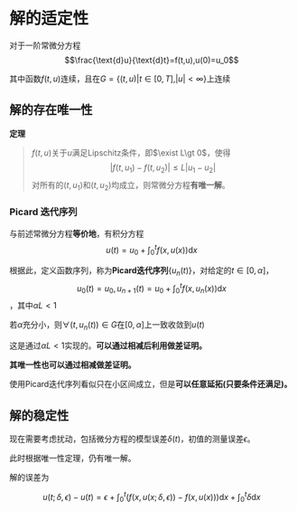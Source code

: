 # 解的适定性

对于一阶常微分方程$$\frac{\text{d}u}{\text{d}t}=f(t,u),u(0)=u_0$$

其中函数$f(t,u)$连续，且在$G=\{(t,u)|t\in [0,T],|u|\lt \infty\}$上连续

## 解的存在唯一性

**定理** 

> $f(t,u)$关于$u$满足Lipschitz条件，即$\exist L\gt 0$，使得$$|f(t,u_1)-f(t,u_2) |\leq L|u_1-u_2 |$$对所有的$(t,u_1)$和$(t,u_2)$均成立，则常微分方程**有唯一解**。

### Picard 迭代序列

与前述常微分方程**等价地**，有积分方程$$u(t)=u_0+\int_0^tf(x,u(x))\text{d}x $$

根据此，定义函数序列，称为**Picard迭代序列**$\{u_n(t)\}$，对给定的$t\in [0,\alpha]$，$$u_0(t)=u_0,u_{n+1}(t)=u_0+\int_0^tf(x,u_n(x))\text{d}x $$，其中$\alpha L\lt 1$

若$\alpha$充分小，则$\forall (t,u_n(t))\in G$在$[0,\alpha]$上一致收敛到$u(t)$

这是通过$\alpha L\lt 1$实现的。**可以通过相减后利用做差证明。**

**其唯一性也可以通过相减做差证明。**

使用Picard迭代序列看似只在小区间成立，但是**可以任意延拓(只要条件还满足)。**

## 解的稳定性

现在需要考虑扰动，包括微分方程的模型误差$\delta(t)$，初值的测量误差$\epsilon$。

此时根据唯一性定理，仍有唯一解。

解的误差为

$$u(t;\delta,\epsilon)-u(t)=\epsilon+\int_0^t(f(x,u(x;\delta,\epsilon))-f(x,u(x)))\text{d}x+\int_0^t\delta\text{d}x $$


